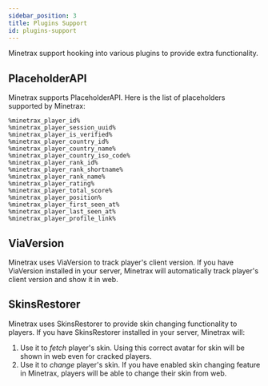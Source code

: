 ```yaml
---
sidebar_position: 3
title: Plugins Support
id: plugins-support
---
```


Minetrax support hooking into various plugins to provide extra functionality.

## PlaceholderAPI
Minetrax supports PlaceholderAPI. Here is the list of placeholders supported by Minetrax:
```
%minetrax_player_id%
%minetrax_player_session_uuid%
%minetrax_player_is_verified%
%minetrax_player_country_id%
%minetrax_player_country_name%
%minetrax_player_country_iso_code%
%minetrax_player_rank_id%
%minetrax_player_rank_shortname%
%minetrax_player_rank_name%
%minetrax_player_rating%
%minetrax_player_total_score%
%minetrax_player_position%
%minetrax_player_first_seen_at%
%minetrax_player_last_seen_at%
%minetrax_player_profile_link%
```

## ViaVersion

Minetrax uses ViaVersion to track player's client version. If you have ViaVersion installed in your server, Minetrax will automatically track player's client version and show it in web.

## SkinsRestorer

Minetrax uses SkinsRestorer to provide skin changing functionality to players. If you have SkinsRestorer installed in your server, Minetrax will:
1. Use it to *fetch* player's skin. Using this correct avatar for skin will be shown in web even for cracked players.
2. Use it to *change* player's skin. If you have enabled skin changing feature in Minetrax, players will be able to change their skin from web.
